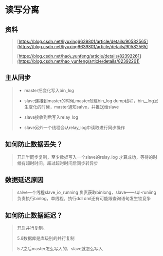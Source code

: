 # 读写分离

## 资料

> [https://blog.csdn.net/liyuxing6639801/article/details/90582565](https://blog.csdn.net/liyuxing6639801/article/details/90582565)
>
> [https://blog.csdn.net/hao\_yunfeng/article/details/82392261](https://blog.csdn.net/hao_yunfeng/article/details/82392261)

## 主从同步

> * master把变化写入bin\_log
>
> * slave连接到master的时候,master创建bin_log dump线程，bin_\_log发生变化的时候，master通知salve，并推送给slave
>
> * slave接收到后写入relay\_log
>
> * slave另外一个线程会从relay\_log中读取进行同步操作

## 如何防止数据丢失？

> 开启半同步复制，至少数据写入一个slave的relay\_log 才算成功，等待的时候有超时时间。超过超时时间后同步转异步

## 数据延迟原因

> salve一个线程slave_io_running 负责获取binlong，slave——sql-runiing负责执行binlog，单线程。执行ddl  dml还有可能跟查询语句发生锁竞争

## 如何防止数据延迟？

> 开启并行复制。
>
> 5.6数据库是库级别的并行复制
>
> 5.7之后master怎么写入的，slave就怎么写入



